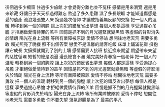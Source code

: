 徘徊過多少櫥窗
住過多少旅館
才會覺得分離也並不冤枉
感情是用來瀏覽
還是用來珍藏
好讓日子天天都過得難忘
熬過了多久患難
濕了多長眼眶
才能知道傷感是愛的遺產
流浪幾張雙人床
換過幾次信仰
才讓戒指義無反顧的交換
把一個人的溫暖
轉移到另一個的胸膛
讓上次犯的錯反省出夢想
每個人都是這樣
享受過提心吊膽
才拒絕做愛情待罪的羔羊
回憶是抓不到的月光握緊就變黑暗
等虛假的背影消失於晴朗
陽光在身上流轉
等所有業障被原諒
愛情不停站
想開往地老天荒
需要多勇敢
燭光照亮了晚餐
照不出個答案
戀愛不是溫馨的請客吃飯
床單上鋪滿花瓣
擁抱讓它成長
太擁擠就開到了別的土壤
感情需要人接班
接近換來期望
期望帶來失望的惡性循環
短暫的總是浪漫
漫長總會不滿
燒完美好青春換一個老伴
把一個人的溫暖
轉移到另一個的胸膛
讓上次犯的錯反省出夢想
每個人都是這樣
享受過提心吊膽
才拒絕做愛情待罪的羔羊
回憶是抓不到的月光握緊就變黑暗
等虛假的背影消失於晴朗
陽光在身上流轉
等所有業障被原諒
愛情不停站
想開往地老天荒
需要多勇敢
把一個人的溫暖
轉移到另一個的胸膛
讓上次犯的錯反省出夢想
每個人都是這樣
享受過提心吊膽
才拒絕做愛情待罪的羔羊
回憶是抓不到的月光握緊就變黑暗
等虛假的背影消失於晴朗
陽光在身上流轉
等所有業障被原諒
愛情不停站
想開往地老天荒
需要多勇敢
你不要失望
蕩氣迴腸是為了
最美的平凡